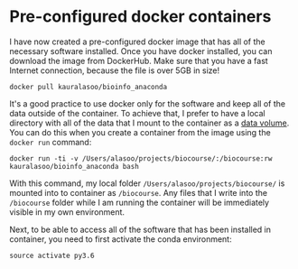 # Pre-configured docker containers
I have now created a pre-configured docker image that has all of the necessary software installed. Once you have docker installed, you can download the image from DockerHub. Make sure that you have a fast Internet connection, because the file is over 5GB in size!

	docker pull kauralasoo/bioinfo_anaconda

It's a good practice to use docker only for the software and keep all of the data outside of the container. To achieve that, I prefer to have a local directory with all of the data that I mount to the container as a [data volume](https://rominirani.com/docker-tutorial-series-part-7-data-volumes-93073a1b5b72). You can do this when you create a container from the image using the `docker run` command:

	docker run -ti -v /Users/alasoo/projects/biocourse/:/biocourse:rw kauralasoo/bioinfo_anaconda bash

With this command, my local folder `/Users/alasoo/projects/biocourse/` is mounted into to container as `/biocourse`. Any files that I write into the `/biocourse` folder while I am running the container will be immediately visible in my own environment. 

Next, to be able to access all of the software that has been installed in container, you need to first activate the conda environment:

	source activate py3.6



<!--stackedit_data:
eyJoaXN0b3J5IjpbNjU0ODUwODQyXX0=
-->